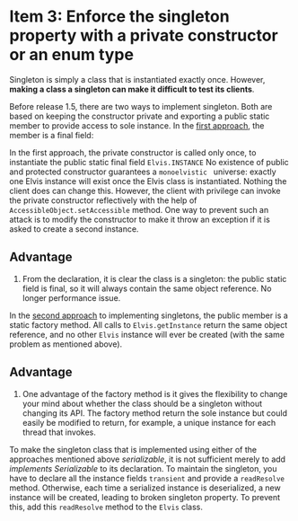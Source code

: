 # Item 3: Enforce the singleton property with a private constructor or an enum type

Singleton is simply a class that is instantiated exactly once. However, **making a class a singleton can make it difficult
to test its clients**.

Before release 1.5, there are two ways to implement singleton. Both are based on keeping the constructor private
and exporting a public static member to provide access to sole instance. In the [first approach](https://github.com/farruhx/java-best-practices/tree/master/src/item3/singleton_first_approach), the member is a final field:

In the first approach, the private constructor is called only once, to instantiate the public static final field `Elvis.INSTANCE`
No existence of public and protected constructor guarantees a `monoelvistic ` universe: exactly one Elvis instance will exist once the Elvis class is instantiated.
Nothing  the client does can change this. However, the client with privilege can invoke the private constructor reflectively with the help of `AccessibleObject.setAccessible` method.
One way to prevent such an attack is to modify the constructor  to make it throw an exception if it is asked to create a second instance.

## Advantage

1. From the declaration, it is clear the class is  a singleton: the public static field is final, so it will always  contain the same object reference. No longer performance issue.

In the [second approach](https://github.com/farruhx/java-best-practices/tree/master/src/item3/singleton_second_approach) to implementing  singletons, the public member is a static factory method.
All calls to `Elvis.getInstance` return the same object reference, and no other `Elvis` instance will ever be created (with the same problem as mentioned above).

## Advantage

1. One advantage of the factory method is it gives the flexibility to change your mind about whether the class should be a singleton
without  changing its API. The factory method return the sole instance but could easily be modified to return, for example, a unique instance for each thread that invokes.


To make the singleton class that is implemented using either of the approaches mentioned above _serializable_, it is not sufficient merely to add _implements Serializable_ to its declaration. To maintain the singleton, you have to declare  all the instance fields `transient` and provide
a `readResolve` method. Otherwise, each time a serialized instance is deserialized, a new instance will be created, leading to broken singleton property.
To prevent this, add this `readResolve` method to the `Elvis` class.



